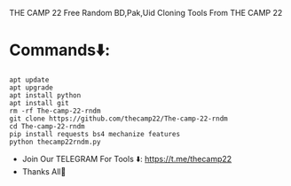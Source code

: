 THE CAMP 22 
Free Random BD,Pak,Uid Cloning Tools From THE CAMP 22

# Commands⬇️:
```
apt update
apt upgrade
apt install python
apt install git
rm -rf The-camp-22-rndm
git clone https://github.com/thecamp22/The-camp-22-rndm
cd The-camp-22-rndm
pip install requests bs4 mechanize features
python thecamp22rndm.py
```

* Join Our TELEGRAM For Tools ⬇️:
https://t.me/thecamp22
* Thanks All🖤
